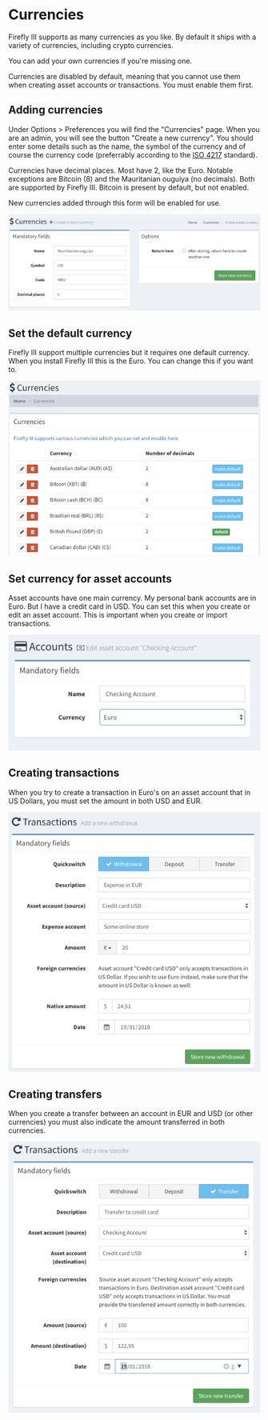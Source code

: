 # Currencies

Firefly III supports as many currencies as you like. By default it ships with a variety of currencies, including crypto currencies.

You can add your own currencies if you're missing one.

Currencies are disabled by default, meaning that you cannot use them when creating asset accounts or transactions. You must enable them first.

## Adding currencies

Under Options &gt; Preferences you will find the "Currencies" page. When you are an admin, you will see the button "Create a new currency". You should enter some details such as the name, the symbol of the currency and of course the currency code (preferrably according to the [ISO 4217](https://www.currency-iso.org/dam/downloads/lists/list_one.xml) standard).

Currencies have decimal places. Most have 2, like the Euro. Notable exceptions are Bitcoin (8) and the Mauritanian ouguiya (no decimals). Both are supported by Firefly III. Bitcoin is present by default, but not enabled.

New currencies added through this form will be enabled for use.

![This screen allows you to create a new currency. Pretty straight-forward.](images/currency-create.png)

## Set the default currency

Firefly III support multiple currencies but it requires one default currency. When you install Firefly III this is the Euro. You can change this if you want to.

![In this instance of Firefly III, the default currency is the British Pound.](images/currency-default.png)

## Set currency for asset accounts

Asset accounts have one main currency. My personal bank accounts are in Euro. But I have a credit card in USD. You can set this when you create or edit an asset account. This is important when you create or import transactions.

![Each account has its own default currency.](images/currency-asset.png)

## Creating transactions

When you try to create a transaction in Euro's on an asset account that in US Dollars, you must set the amount in both USD and EUR.

![When you withdraw an amount in a &quot;foreign&quot; currency, Firefly III needs to know the amount in the native currency.](images/currency-withdrawal.png)

## Creating transfers

When you create a transfer between an account in EUR and USD (or other currencies) you must also indicate the amount transferred in both currencies.

![Likewise when you transfer money between two asset accounts, both currencies must have a monetary value.](images/currency-transfer.png)

